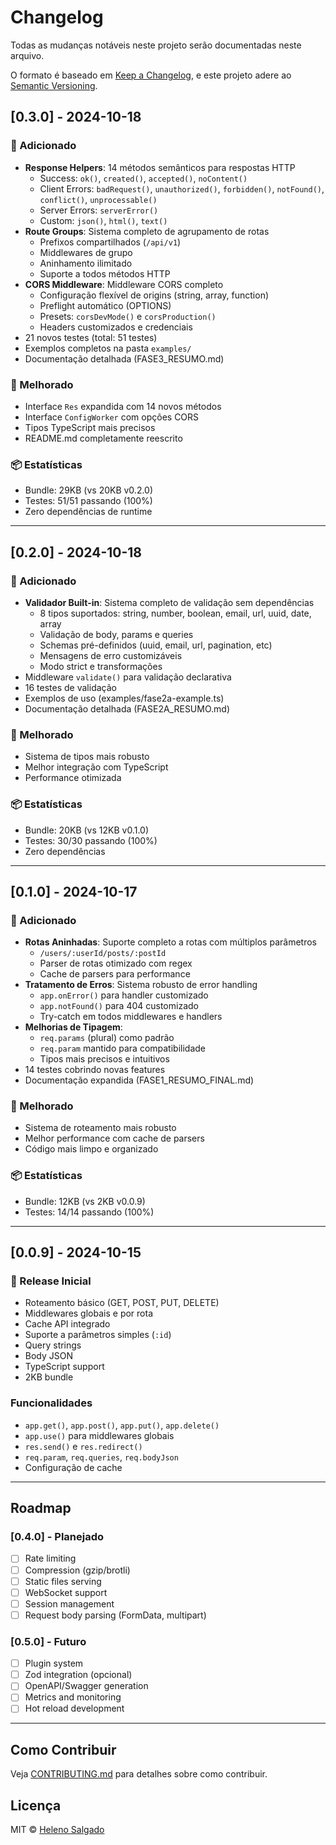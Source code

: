 # Changelog

Todas as mudanças notáveis neste projeto serão documentadas neste arquivo.

O formato é baseado em [Keep a Changelog](https://keepachangelog.com/pt-BR/1.0.0/),
e este projeto adere ao [Semantic Versioning](https://semver.org/lang/pt-BR/).

## [0.3.0] - 2024-10-18

### 🎉 Adicionado
- **Response Helpers**: 14 métodos semânticos para respostas HTTP
  - Success: `ok()`, `created()`, `accepted()`, `noContent()`
  - Client Errors: `badRequest()`, `unauthorized()`, `forbidden()`, `notFound()`, `conflict()`, `unprocessable()`
  - Server Errors: `serverError()`
  - Custom: `json()`, `html()`, `text()`
- **Route Groups**: Sistema completo de agrupamento de rotas
  - Prefixos compartilhados (`/api/v1`)
  - Middlewares de grupo
  - Aninhamento ilimitado
  - Suporte a todos métodos HTTP
- **CORS Middleware**: Middleware CORS completo
  - Configuração flexível de origins (string, array, function)
  - Preflight automático (OPTIONS)
  - Presets: `corsDevMode()` e `corsProduction()`
  - Headers customizados e credenciais
- 21 novos testes (total: 51 testes)
- Exemplos completos na pasta `examples/`
- Documentação detalhada (FASE3_RESUMO.md)

### 🔧 Melhorado
- Interface `Res` expandida com 14 novos métodos
- Interface `ConfigWorker` com opções CORS
- Tipos TypeScript mais precisos
- README.md completamente reescrito

### 📦 Estatísticas
- Bundle: 29KB (vs 20KB v0.2.0)
- Testes: 51/51 passando (100%)
- Zero dependências de runtime

---

## [0.2.0] - 2024-10-18

### 🎉 Adicionado
- **Validador Built-in**: Sistema completo de validação sem dependências
  - 8 tipos suportados: string, number, boolean, email, url, uuid, date, array
  - Validação de body, params e queries
  - Schemas pré-definidos (uuid, email, url, pagination, etc)
  - Mensagens de erro customizáveis
  - Modo strict e transformações
- Middleware `validate()` para validação declarativa
- 16 testes de validação
- Exemplos de uso (examples/fase2a-example.ts)
- Documentação detalhada (FASE2A_RESUMO.md)

### 🔧 Melhorado
- Sistema de tipos mais robusto
- Melhor integração com TypeScript
- Performance otimizada

### 📦 Estatísticas
- Bundle: 20KB (vs 12KB v0.1.0)
- Testes: 30/30 passando (100%)
- Zero dependências

---

## [0.1.0] - 2024-10-17

### 🎉 Adicionado
- **Rotas Aninhadas**: Suporte completo a rotas com múltiplos parâmetros
  - `/users/:userId/posts/:postId`
  - Parser de rotas otimizado com regex
  - Cache de parsers para performance
- **Tratamento de Erros**: Sistema robusto de error handling
  - `app.onError()` para handler customizado
  - `app.notFound()` para 404 customizado
  - Try-catch em todos middlewares e handlers
- **Melhorias de Tipagem**:
  - `req.params` (plural) como padrão
  - `req.param` mantido para compatibilidade
  - Tipos mais precisos e intuitivos
- 14 testes cobrindo novas features
- Documentação expandida (FASE1_RESUMO_FINAL.md)

### 🔧 Melhorado
- Sistema de roteamento mais robusto
- Melhor performance com cache de parsers
- Código mais limpo e organizado

### 📦 Estatísticas
- Bundle: 12KB (vs 2KB v0.0.9)
- Testes: 14/14 passando (100%)

---

## [0.0.9] - 2024-10-15

### 🎉 Release Inicial
- Roteamento básico (GET, POST, PUT, DELETE)
- Middlewares globais e por rota
- Cache API integrado
- Suporte a parâmetros simples (`:id`)
- Query strings
- Body JSON
- TypeScript support
- 2KB bundle

### Funcionalidades
- `app.get()`, `app.post()`, `app.put()`, `app.delete()`
- `app.use()` para middlewares globais
- `res.send()` e `res.redirect()`
- `req.param`, `req.queries`, `req.bodyJson`
- Configuração de cache

---

## Roadmap

### [0.4.0] - Planejado
- [ ] Rate limiting
- [ ] Compression (gzip/brotli)
- [ ] Static files serving
- [ ] WebSocket support
- [ ] Session management
- [ ] Request body parsing (FormData, multipart)

### [0.5.0] - Futuro
- [ ] Plugin system
- [ ] Zod integration (opcional)
- [ ] OpenAPI/Swagger generation
- [ ] Metrics and monitoring
- [ ] Hot reload development

---

## Como Contribuir

Veja [CONTRIBUTING.md](./CONTRIBUTING.md) para detalhes sobre como contribuir.

## Licença

MIT © [Heleno Salgado](https://github.com/HelenoSalgado)
